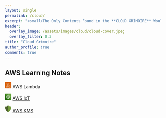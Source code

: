 ```yaml
---
layout: single
permalink: /cloud/
excerpt: "<small>The Only Contents Found in the **CLOUD GRIMOIRE** Would be Information on AWS, GCP, Azure of Magical Cloud Tools.</small>"
header:
  overlay_image: /assets/images/cloud/cloud-cover.jpeg
  overlay_filter: 0.3
title: "Cloud Grimoire"
author_profile: true
comments: true
---
```


## AWS Learning Notes

<img src="/assets/images/cloud/aws/icons/lambda-icon.png" width="20" style="border-radius: 2px 2px 2px 2px"> AWS Lambda

<img src="/assets/images/cloud/aws/icons/iot-icon.png" width="20" style="border-radius: 2px 2px 2px 2px"> [AWS IoT](aws/iot/iot.html)

<img src="/assets/images/cloud/aws/icons/kms-icon.png" width="20" style="border-radius: 2px 2px 2px 2px"> [AWS KMS](aws/kms/kms.html)
